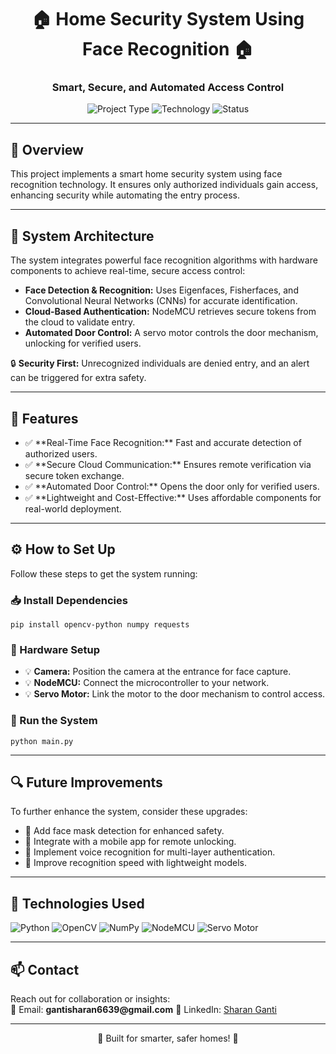 <h1 align="center">🏠 Home Security System Using Face Recognition 🏠</h1>
<h3 align="center">Smart, Secure, and Automated Access Control</h3>

<p align="center">
  <img src="https://img.shields.io/badge/Project-Home%20Security-blue?style=for-the-badge" alt="Project Type" />
  <img src="https://img.shields.io/badge/Technology-Face%20Recognition-orange?style=for-the-badge" alt="Technology" />
  <img src="https://img.shields.io/badge/Status-Completed-green?style=for-the-badge" alt="Status" />
</p>

---

<h2>📌 Overview</h2>

<p>
  This project implements a smart home security system using face recognition technology. It ensures only authorized individuals gain access, enhancing security while automating the entry process.  
</p>

---

<h2>🔧 System Architecture</h2>

<p>The system integrates powerful face recognition algorithms with hardware components to achieve real-time, secure access control:</p>

<ul>
  <li><b>Face Detection & Recognition:</b> Uses Eigenfaces, Fisherfaces, and Convolutional Neural Networks (CNNs) for accurate identification.</li>
  <li><b>Cloud-Based Authentication:</b> NodeMCU retrieves secure tokens from the cloud to validate entry.</li>
  <li><b>Automated Door Control:</b> A servo motor controls the door mechanism, unlocking for verified users.</li>
</ul>

<p>🔒 <b>Security First:</b> Unrecognized individuals are denied entry, and an alert can be triggered for extra safety.</p>

---

<h2>🚀 Features</h2>

<ul>
  <li>✅ **Real-Time Face Recognition:** Fast and accurate detection of authorized users.</li>
  <li>✅ **Secure Cloud Communication:** Ensures remote verification via secure token exchange.</li>
  <li>✅ **Automated Door Control:** Opens the door only for verified users.</li>
  <li>✅ **Lightweight and Cost-Effective:** Uses affordable components for real-world deployment.</li>
</ul>

---

<h2>⚙️ How to Set Up</h2>

<p>Follow these steps to get the system running:</p>

<h3>📥 Install Dependencies</h3>
<pre><code>pip install opencv-python numpy requests</code></pre>

<h3>🔧 Hardware Setup</h3>
<ul>
  <li>💡 <b>Camera:</b> Position the camera at the entrance for face capture.</li>
  <li>💡 <b>NodeMCU:</b> Connect the microcontroller to your network.</li>
  <li>💡 <b>Servo Motor:</b> Link the motor to the door mechanism to control access.</li>
</ul>

<h3>🚀 Run the System</h3>
<pre><code>python main.py</code></pre>

---

<h2>🔍 Future Improvements</h2>

<p>To further enhance the system, consider these upgrades:</p>

<ul>
  <li>🔧 Add face mask detection for enhanced safety.</li>
  <li>🔧 Integrate with a mobile app for remote unlocking.</li>
  <li>🔧 Implement voice recognition for multi-layer authentication.</li>
  <li>🔧 Improve recognition speed with lightweight models.</li>
</ul>

---

<h2>🔧 Technologies Used</h2>

<p>
  <img src="https://img.shields.io/badge/Python-3.9-blue?style=flat-square" alt="Python" />
  <img src="https://img.shields.io/badge/OpenCV-red?style=flat-square" alt="OpenCV" />
  <img src="https://img.shields.io/badge/NumPy-green?style=flat-square" alt="NumPy" />
  <img src="https://img.shields.io/badge/NodeMCU-orange?style=flat-square" alt="NodeMCU" />
  <img src="https://img.shields.io/badge/Servo-darkgreen?style=flat-square" alt="Servo Motor" />
</p>

---

<h2>📫 Contact</h2>

<p>
  Reach out for collaboration or insights:
  <br>
  📧 Email: <b>gantisharan6639@gmail.com</b>  
  🔗 LinkedIn: <a href="https://linkedin.com/in/sharan-ganti" target="_blank">Sharan Ganti</a>
</p>

---

<p align="center">🏅 Built for smarter, safer homes! 🏅</p>
